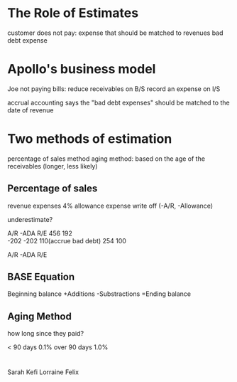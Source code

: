 # The Role of Estimates
customer does not pay: expense that should be matched to revenues
bad debt expense

# Apollo's business model
Joe not paying bills: reduce receivables on B/S
record an expense on I/S

accrual accounting says the "bad debt expenses" should be matched to the date of revenue

# Two methods of estimation
percentage of sales method
aging method: based on the age of the receivables (longer, less likely)

## Percentage of sales
revenue expenses
4% allowance expense 
write off (-A/R, -Allowance)

underestimate?
 
 A/R  -ADA  R/E
 456   192   
-202  -202
       110(accrue bad debt) 
 254   100

A/R -ADA R/E

## BASE Equation 
Beginning balance
+Additions
-Substractions
=Ending balance

## Aging Method
how long since they paid?

< 90 days    0.1%
over 90 days 1.0%


# 
Sarah Kefi
Lorraine Felix